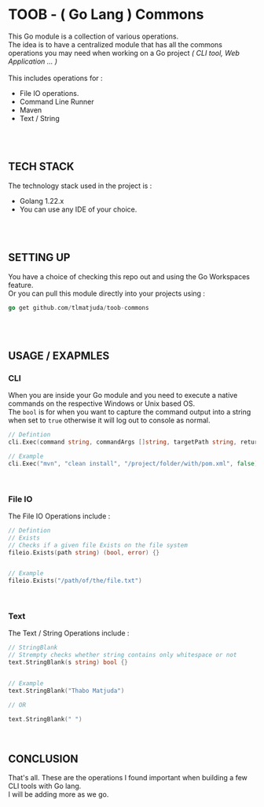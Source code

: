 # TOOB - ( Go Lang ) Commons

This Go module is a collection of various operations. <br/>
The idea is to have a centralized module that has all the commons operations you may need when working on a Go project _(  CLI tool, Web Application ... )_ <br/><br/>
This includes operations for :

* File IO operations.
* Command Line Runner
* Maven
* Text / String
<br/>
<br/>

## TECH STACK

The technology stack used in the project is :

* Golang 1.22.x
* You can use any IDE of your choice.

<br/>
<br/>

## SETTING UP

You have a choice of checking this repo out and using the Go Workspaces feature. <br/>
Or you can pull this module directly into your projects using :

```go
go get github.com/tlmatjuda/toob-commons
```

<br/>
<br/>

## USAGE / EXAPMLES

### CLI

When you are inside your Go module and you need to execute a native commands on the respective Windows or Unix based OS. <br/>
The `bool` is for when you want to capture the command output into a string when set to `true` otherwise it will log out to console as normal.

```go
// Defintion
cli.Exec(command string, commandArgs []string, targetPath string, returnOutput bool) string {}

// Example
cli.Exec("mvn", "clean install", "/project/folder/with/pom.xml", false)
```

<br/>

### File IO

The File IO Operations include :

```go
// Defintion
// Exists
// Checks if a given file Exists on the file system
fileio.Exists(path string) (bool, error) {}


// Example
fileio.Exists("/path/of/the/file.txt")
```

<br/>

### Text

The Text / String Operations include :

```go
// StringBlank
// Strempty checks whether string contains only whitespace or not
text.StringBlank(s string) bool {}


// Example
text.StringBlank("Thabo Matjuda")

// OR

text.StringBlank(" ")

```

<br/>

## CONCLUSION

That's all. These are the operations I found important when building a few CLI tools with Go lang. <br/>
I will be adding more as we go.

<br/>
</br
><br/>
